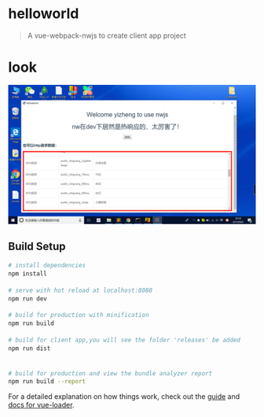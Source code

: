 # helloworld

> A vue-webpack-nwjs to create client app project

# look
!['look'](https://github.com/banana618859/vue-webpack-nwjs-project/blob/master/src/assets/show.png)



## Build Setup

``` bash
# install dependencies
npm install

# serve with hot reload at localhost:8080
npm run dev

# build for production with minification
npm run build

# build for client app,you will see the folder 'releases' be added
npm run dist


# build for production and view the bundle analyzer report
npm run build --report
```

For a detailed explanation on how things work, check out the [guide](http://vuejs-templates.github.io/webpack/) and [docs for vue-loader](http://vuejs.github.io/vue-loader).
